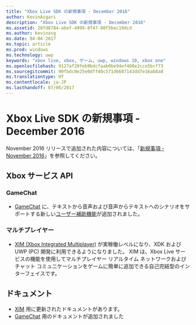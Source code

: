 ```yaml
---
title: "Xbox Live SDK の新規事項 - December 2016"
author: KevinAsgari
description: "Xbox Live SDK の新規事項 - December 2016"
ms.assetid: 28fd8784-abef-4999-8f47-80f5bec19dcd
ms.author: kevinasg
ms.date: 04-04-2017
ms.topic: article
ms.prod: windows
ms.technology: uwp
keywords: "xbox live, xbox, ゲーム, uwp, windows 10, xbox one"
ms.openlocfilehash: 9127af20feb9bdcfaab0be94ef408e2cce5bcf73
ms.sourcegitcommit: 90fbdc0e25e0dff40c571d6687143dd7e16ab8a8
ms.translationtype: HT
ms.contentlocale: ja-JP
ms.lasthandoff: 07/06/2017
---
```

# <a name="whats-new-for-the-xbox-live-sdk---december-2016"></a>Xbox Live SDK の新規事項 - December 2016

November 2016 リリースで追加された内容については、「[新規事項 - November 2016](1611-whats-new.md)」を参照してください。

## <a name="xbox-services-api"></a>Xbox サービス API

### <a name="gamechat"></a>GameChat

* [GameChat](../multiplayer/chat/gamechat-overview.md) に、テキストから音声および音声からテキストへのシナリオをサポートする新しい[ユーザー補助機能](../multiplayer/chat/chat-accessibility-overview.md)が追加されました。

### <a name="multiplayer"></a>マルチプレイヤー

* [XIM (Xbox Integrated Multiplayer)](../multiplayer/xbox-integrated-multiplayer-overview.md) が実稼働レベルになり、XDK および UWP (PC) 開発に利用できるようになりました。  XIM は、Xbox Live サービスの機能を使用してマルチプレイヤー リアルタイム ネットワークおよびチャット コミュニケーションをゲームに簡単に追加できる自己完結型のインターフェイスです。

## <a name="documentation"></a>ドキュメント
* [XIM](../multiplayer/xbox-integrated-multiplayer-overview.md) 用に更新されたドキュメントがあります。
* [GameChat](../multiplayer/chat/gamechat-overview.md) 用のドキュメントが追加されました
